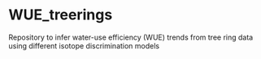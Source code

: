 # WUE_treerings
Repository to infer water-use efficiency (WUE) trends from tree ring data using different isotope discrimination models

